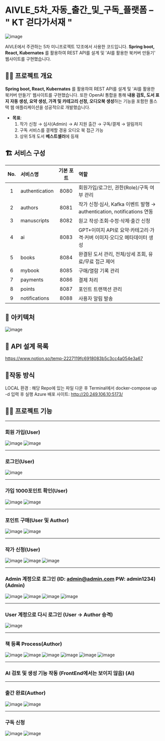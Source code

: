 # AIVLE_5차_자동_출간_및_구독_플랫폼 – " KT 걷다가서재 "

![image](https://github.com/user-attachments/assets/ef7335cb-ef3e-4848-bfd7-a2f04a9979f6)


AIVLE에서 주관하는 5차 미니프로젝트 12조에서 사용한 코드입니다. 
**Spring boot, React, Kubernates** 를 활용하여 REST API를 설계 및 'AI를 활용한 북커버 만들기' 웹사이트를 구현했습니다.

👨‍🏫 **프로젝트 개요**
---
**Spring boot, React, Kubernates** 를 활용하여 REST API를 설계 및 'AI를 활용한 북커버 만들기' 웹사이트를 구현했습니다.
또한 OpenAI 통합을 통해 **내용 검토, 도서 표지 자동 생성, 요약 생성, 가격 및 카테고리 선정, 오디오북 생성**하는 기능을 포함한
풀스택 웹 애플리케이션을 성공적으로 개발했습니다.

- **목표**:  
  1. 작가 신청 → 심사(Admin) → AI 지원 출간 → 구독/결제 → 알림까지  
  2. 구독 서비스를 결제할 경웅 오디오 북 접근 가능
  3. 상위 5개 도서 **베스트셀러**에 등재

## 🏗 서비스 구성

| No. | 서비스명           | 기본 포트 | 역할                                                         |
|:--:|:------------------|:--------:|:------------------------------------------------------------|
| 1  | authentication    | 8080     | 회원가입/로그인, 권한(Role)/구독 여부 관리                             |
| 2  | authors           | 8081     | 작가 신청·심사, Kafka 이벤트 발행 → authentication, notifications 연동 |
| 3  | manuscripts       | 8082     | 원고 작성·조회·수정·삭제·출간 신청                                     |
| 4  | ai                | 8083     | GPT+이미지 API로 요약·카테고리·가격·커버 이미지·오디오 메타데이터 생성     |
| 5  | books             | 8084     | 완결된 도서 관리, 전체/상세 조회, 유료/무료 접근 제어                     |
| 6  | mybook            | 8085     | 구매/열람 기록 관리                                          |
| 7  | payments          | 8086     | 결제 처리                                                   |
| 8  | points            | 8087     | 포인트 트랜잭션 관리                                          |
| 9  | notifications     | 8088     | 사용자 알림 발송                                              |

## 🔧 아키텍처

![image](https://github.com/user-attachments/assets/77c1d6d9-a816-4a1a-91e8-201eac21d844)

## 🤖 API 설계 목록

https://www.notion.so/temp-2227119fc6918083b5c3cc4a054e3a67

## 👻작동 방식

LOCAL 환경 : 해당 Repo에 있는 파일 다운 후 Terminal에서 docker-compose up -d 입력 후 실행
Azure 배포 사이트: http://20.249.106.10:5173/

## 🙋‍♀️ 프로젝트 기능
---
### 회원 가입(User)

![image](https://github.com/user-attachments/assets/095eb810-c421-4a1e-a0e6-8ec40029250d)
![image](https://github.com/user-attachments/assets/30e337d9-96cc-4405-b608-033ca007170a)

---
### 로그인(User)

![image](https://github.com/user-attachments/assets/5169f936-37b7-4a46-8fef-ca2980c63b19)

---
### 가입 1000포인트 확인(User)

![image](https://github.com/user-attachments/assets/91611973-ab47-4952-abee-0aab40dbb5fc)
![image](https://github.com/user-attachments/assets/218a2dfc-5191-4549-a658-cc578b8e9a27)

---
### 포인트 구매(User 및 Author)

![image](https://github.com/user-attachments/assets/deb58919-014e-47b9-b471-584d98fe6ca4)
![image](https://github.com/user-attachments/assets/e1e7024a-b41b-4930-bbdc-5cf2882e7969)

---
### 작가 신청(User)
![image](https://github.com/user-attachments/assets/0f4538c2-450a-4e88-839f-3b1838b089ba)
![image](https://github.com/user-attachments/assets/841f1eda-f471-4e23-a4b1-fe3c95eb18b4)
![image](https://github.com/user-attachments/assets/16b54dd3-a9bc-48b4-965a-165b414ccac5)

---
### Admin 계정으로 로그인 (ID: admin@admin.com PW: admin1234) (Admin)

![image](https://github.com/user-attachments/assets/e8871408-8590-4129-9d3b-15ae57dc79f6)
![image](https://github.com/user-attachments/assets/596e66b1-5139-4931-8f37-d954c9308352)
![image](https://github.com/user-attachments/assets/f162412b-97b7-4463-bade-ce41886a75c3)
![image](https://github.com/user-attachments/assets/98015242-a29e-46a2-b966-1d057a009fa3)

---
### User 계정으로 다시 로그인 (User -> Author 승격)
![image](https://github.com/user-attachments/assets/88b9d45d-38b4-45f7-8b4e-bbbf66172fb8)


---
### 책 등록 Process(Author)
![image](https://github.com/user-attachments/assets/5a010bb8-aff1-4bda-870d-aa07324cffc4)
![image](https://github.com/user-attachments/assets/e2637854-a896-4233-8557-a79c80df5757)
![image](https://github.com/user-attachments/assets/77a84116-2246-4443-8525-ffaee881f3fb)
![image](https://github.com/user-attachments/assets/518f2924-d090-4ed1-9497-8f44f84955a3)
![image](https://github.com/user-attachments/assets/8826b067-3739-4469-aca3-618240b7aa0b)
![image](https://github.com/user-attachments/assets/beff736a-f392-44ea-8c01-ecee25e15ccf)

---
### AI 검토 및 생성 기능 작동 (FrontEnd에서는 보이지 않음) (AI)


---
### 출간 완료(Author)

![image](https://github.com/user-attachments/assets/51264fe5-0fb4-4ef4-8d8e-caf265d6d54d)
![image](https://github.com/user-attachments/assets/22995674-6d60-477f-8b05-38d290935672)

---
### 구독 신청

![image](https://github.com/user-attachments/assets/3b032480-794f-4c7a-97d2-14cf5b77d89e)
![image](https://github.com/user-attachments/assets/dc0c09af-ef2e-4ce4-a429-b1b9e6e721f7)


